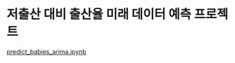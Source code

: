 # 저출산 대비 출산율 미래 데이터 예측 프로젝트
[predict_babies_arima.ipynb](2022_BigData_Project/sources/predict_babies_arima.ipynb)


